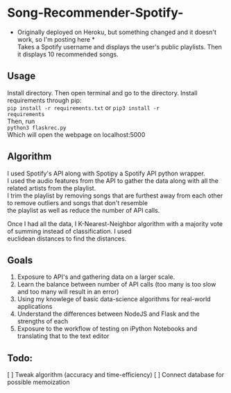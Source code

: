 # Song-Recommender-Spotify-
* Originally deployed on Heroku, but something changed and it doesn't work, so I'm posting here *  
Takes a Spotify username and displays the user's public playlists. Then it displays 10 recommended songs.
## Usage
Install directory. Then open terminal and go to the directory. Install requirements through pip:  
<code>pip install -r requirements.txt</code> or <code>pip3 install -r requirements</code>  
Then, run  
<code>python3 flaskrec.py</code>  
Which will open the webpage on localhost:5000
## Algorithm
I used Spotify's API along with Spotipy a Spotify API python wrapper.  
I used the audio features from the API to gather the data along with all the related artists from the playlist.  
I trim the playlist by removing songs that are furthest away from each other to remove outliers and songs that don't resemble  
the playlist as well as reduce the number of API calls.

Once I had all the data, I K-Nearest-Neighbor algorithm with a majority vote of summing instead of classification. I used  
euclidean distances to find the distances.
## Goals
1. Exposure to API's and gathering data on a larger scale.  
2. Learn the balance between number of API calls (too many is too slow and too many will result in an error)  
3. Using my knowlege of basic data-science algorithms for real-world applications  
4. Understand the differences between NodeJS and Flask and the strengths of each  
5. Exposure to the workflow of testing on iPython Notebooks and translating that to the text editor  
## Todo:
[ ] Tweak algorithm (accuracy and time-efficiency)
[ ] Connect database for possible memoization
